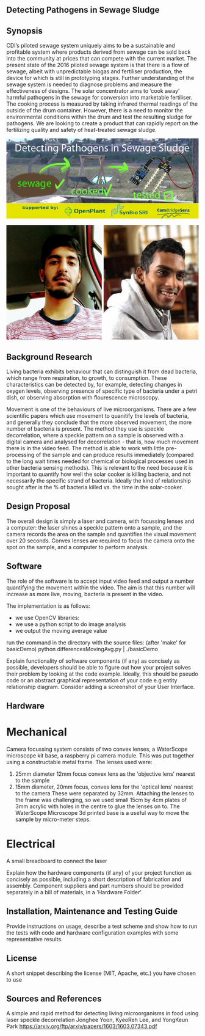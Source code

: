 ## Detecting Pathogens in Sewage Sludge

## Synopsis

CDI’s piloted sewage system uniquely aims to be a sustainable and profitable system where products derived from sewage can be sold back into the community at prices that can compete with the current market.
The present state of the 2016 piloted sewage system is that there is a flow of sewage, albeit with unpredictable biogas and fertiliser production, the device for which is still in prototyping stages. Further understanding of the sewage system is needed to diagnose problems and measure the effectiveness of designs.
The solar concentrator aims to ‘cook away’ harmful pathogens in the sewage for conversion into marketable fertiliser. The cooking process is measured by taking infrared thermal readings of the outside of the drum container. However, there is a need to monitor the environmental conditions within the drum and test the resulting sludge for pathogens.
We are looking to create a product that can rapidly report on the fertilizing quality and safety of heat-treated sewage sludge.

![Banner_image](Pictures/BrandingBanner.jpg)

![Farhaan](Pictures/farhaanheadshot.jpg)
![Samad](Pictures/samadheadshot.jpg)


## Background Research
Living bacteria exhibits behaviour that can distinguish it from dead bacteria, which range from respiration, to growth, to consumption. These characteristics can be detected by, for example, detecting changes in oxygen levels, observing presence of specific type of bacteria under a petri dish, or observing absorption with flourescence microscopy. 

Movement is one of the behaviours of live microorganisms. There are a few scientific papers which use movement to quanitify the levels of bacteria, and generally they conclude that the more observed movement, the more number of bacteria is present. The method they use is speckle decorrelation, where a speckle pattern on a sample is observed with a digital camera and analysed for decorrelation - that is, how much movement there is in the video feed. The method is able to work with little pre-processing of the sample and can produce results immediately (compared to the long wait times needed for chemical or biological processes used in other bacteria sensing methods). 
This is relevant to the need because it is important to quantify how well the solar cooker is killing bacteria, and not necessarily the specific strand of bacteria. Ideally the kind of relationship sought after is the % of bacteria killed vs. the time in the solar-cooker.

## Design Proposal
The overall design is simply a laser and camera, with focussing lenses and a computer: the laser shines a speckle pattern onto a sample, and the camera records the area on the sample and quantifies the visual movement over 20 seconds. Convex lenses are required to focus the camera onto the spot on the sample, and a computer to perform analysis.

## Software

The role of the software is to accept input video feed and output a number quantifying the movement within the video. The aim is that this number will increase as more live, moving, bacteria is present in the video.

The implementation is as follows:
- we use OpenCV libraries:
- we use a python script to do image analysis
- we output the moving average value

run the command in the directory with the source files: (after 'make' for basicDemo)
python differencesMovingAvg.py | ./basicDemo


Explain functionality of software components (if any) as concisely as possible, developers should be able to figure out how your project solves their problem by looking at the code example. Ideally, this should be pseudo code or an abstract graphical representation of your code e.g entity relationship diagram. Consider adding a screenshot of your User Interface.

## Hardware

# Mechanical
Camera focussing system consists of two convex lenses, a WaterScope microscope kit base, a raspberry pi camera module. This was put together using a constructable metal frame. 
The lenses used were: 
1) 25mm diameter 12mm focus convex lens as the 'objective lens' nearest to the sample
2) 15mm diameter, 20mm focus, conves lens for the 'optical lens' nearest to the camera
These were separated by 32mm. 
Attaching the lenses to the frame was challenging, so we used small 15cm by 4cm plates of 3mm acrylic with holes in the centre to glue the lenses on to. 
The WaterScope Microscope 3d printed base is a useful way to move the sample by micro-meter steps. 

# Electrical
A small breadboard to connect the laser


Explain how the hardware components (if any) of your project function as concisely as possible, including a short description of fabrication and assembly. Component suppliers and part numbers should be provided separately in a bill of materials, in a 'Hardware Folder'.

## Installation, Maintenance and Testing Guide

Provide instructions on usage, describe a test scheme and show how to run the tests with code and hardware configuration examples with some representative results.

## License

A short snippet describing the license (MIT, Apache, etc.) you have chosen to use

## Sources and References

A simple and rapid method for detecting living microorganisms in food  using laser speckle decorrelation
Jonghee Yoon, KyeoReh Lee, and YongKeun Park
https://arxiv.org/ftp/arxiv/papers/1603/1603.07343.pdf
